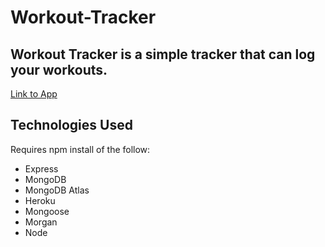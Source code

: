 # Workout-Tracker

## Workout Tracker is a simple tracker that can log your workouts. 

[Link to App](https://workoutroseanne.herokuapp.com/)

## Technologies Used
Requires npm install of the follow:

* Express
* MongoDB
* MongoDB Atlas
* Heroku
* Mongoose
* Morgan
* Node
